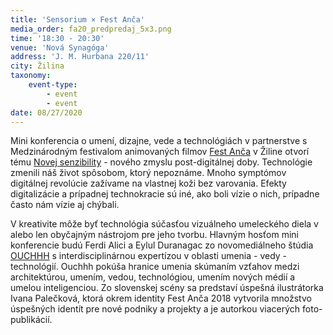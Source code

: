 ```yaml
---
title: 'Sensorium × Fest Anča'
media_order: fa20_predpredaj_5x3.png
time: '18:30 - 20:30'
venue: 'Nová Synagóga'
address: 'J. M. Hurbana 220/11'
city: Žilina
taxonomy:
    event-type:
        - event
        - event
date: 08/27/2020
---
```


Mini konferencia o umení, dizajne, vede a technológiách v partnerstve s Medzinárodným festivalom animovaných filmov [Fest Anča](http://festanca.sk/) v Žiline otvorí tému [Novej senzibility](https://sensorium.is/new-sensibility) - nového zmyslu post-digitálnej doby. Technológie zmenili náš život spôsobom, ktorý nepoznáme. Mnoho symptómov digitálnej revolúcie zažívame na vlastnej koži bez varovania. Efekty digitalizácie a prípadnej technokracie sú iné, ako boli vízie o nich, prípadne často nám vízie aj chýbali.

V kreativite môže byť technológia súčasťou vizuálneho umeleckého diela v alebo len obyčajným nástrojom pre jeho tvorbu. Hlavným hosťom mini konferencie budú Ferdi Alici a Eylul Duranagac zo novomediálneho štúdia [OUCHHH](https://sensorium.is/speakers/05.ferdi-aici-&-eylul-duranagac) s interdisciplinárnou expertízou v oblasti umenia - vedy - technológií. Ouchhh pokúša hranice umenia skúmaním vzťahov medzi architektúrou, umením, vedou, technológiou, umením nových médií a umelou inteligenciou.
Zo slovenskej scény sa predstaví úspešná ilustrátorka Ivana Palečková, ktorá okrem identity Fest Anča 2018 vytvorila množstvo úspešných identít pre nové podniky a projekty a je autorkou viacerých foto-publikácií.
